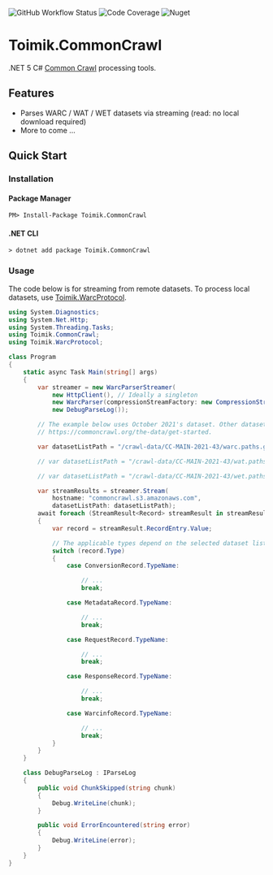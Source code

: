 ![GitHub Workflow Status](https://img.shields.io/github/workflow/status/toimik/CommonCrawl/CI)
![Code Coverage](https://img.shields.io/endpoint?url=https://gist.githubusercontent.com/nurhafiz/66904bd88c3b6c6113fedcfd438fe17c/raw/CommonCrawl-coverage.json)
![Nuget](https://img.shields.io/nuget/v/Toimik.CommonCrawl)

# Toimik.CommonCrawl

.NET 5 C# [Common Crawl](http://commoncrawl.org) processing tools.

## Features

- Parses WARC / WAT / WET datasets via streaming (read: no local download required)
- More to come ...

## Quick Start

### Installation

#### Package Manager

```command
PM> Install-Package Toimik.CommonCrawl
```

#### .NET CLI

```command
> dotnet add package Toimik.CommonCrawl
```

### Usage

The code below is for streaming from remote datasets.
To process local datasets, use [Toimik.WarcProtocol](https://github.com/toimik/WarcProtocol).

```c# 
using System.Diagnostics;
using System.Net.Http;
using System.Threading.Tasks;
using Toimik.CommonCrawl;
using Toimik.WarcProtocol;

class Program
{
    static async Task Main(string[] args)
    {
        var streamer = new WarcParserStreamer(
            new HttpClient(), // Ideally a singleton
            new WarcParser(compressionStreamFactory: new CompressionStreamFactory()),
            new DebugParseLog());

        // The example below uses October 2021's dataset. Other datasets are found at
        // https://commoncrawl.org/the-data/get-started.

        var datasetListPath = "/crawl-data/CC-MAIN-2021-43/warc.paths.gz";

        // var datasetListPath = "/crawl-data/CC-MAIN-2021-43/wat.paths.gz";

        // var datasetListPath = "/crawl-data/CC-MAIN-2021-43/wet.paths.gz";

        var streamResults = streamer.Stream(
            hostname: "commoncrawl.s3.amazonaws.com",
            datasetListPath: datasetListPath);
        await foreach (StreamResult<Record> streamResult in streamResults)
        {
            var record = streamResult.RecordEntry.Value;

            // The applicable types depend on the selected dataset list path
            switch (record.Type)
            {
                case ConversionRecord.TypeName:

                    // ...
                    break;

                case MetadataRecord.TypeName:

                    // ...
                    break;

                case RequestRecord.TypeName:

                    // ...
                    break;

                case ResponseRecord.TypeName:

                    // ...
                    break;

                case WarcinfoRecord.TypeName:

                    // ...
                    break;
            }
        }
    }

    class DebugParseLog : IParseLog
    {
        public void ChunkSkipped(string chunk)
        {
            Debug.WriteLine(chunk);
        }

        public void ErrorEncountered(string error)
        {
            Debug.WriteLine(error);
        }
    }
}
```